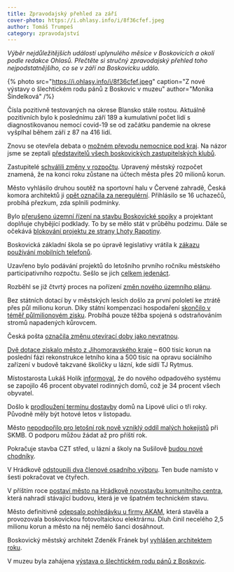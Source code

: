 ```yaml
---
title: Zpravodajský přehled za září
cover-photo: https://i.ohlasy.info/i/8f36cfef.jpeg
author: Tomáš Trumpeš
category: zpravodajství
---
```


*Výběr nejdůležitějších událostí uplynulého měsíce v Boskovicích a okolí podle redakce Ohlasů. Přečtěte si stručný zpravodajský přehled toho nejpodstatnějšího, co se v září na Boskovicku událo.*

{% photo src="https://i.ohlasy.info/i/8f36cfef.jpeg" caption="Z nové výstavy o šlechtickém rodu pánů z Boskovic v muzeu" author="Monika Šindelková" /%}

Čísla pozitivně testovaných na okrese Blansko stále rostou. Aktuálně pozitivních bylo k poslednímu září 189 a kumulativní počet lidí s diagnostikovanou nemocí covid-19 se od začátku pandemie na okrese vyšplhal během září z 87 na 416 lidí.

Znovu se otevřela debata o [možném převodu nemocnice pod kraj](https://ohlasy.info/clanky/2020/09/nemocnice-pod-kraj.html). Na názor jsme se zeptali [představitelů všech boskovických zastupitelských klubů](https://ohlasy.info/clanky/2020/09/nemocnice-kraji.html).

Zastupitelé [schválili změny v rozpočtu](https://ohlasy.info/clanky/2020/09/zastupitelstvo.html). Upravený městský rozpočet znamená, že na konci roku zůstane na účtech města přes 20 milionů korun.

Město vyhlásilo druhou soutěž na sportovní halu v Červené zahradě, Česká komora architektů ji [opět označila za neregulérní](https://www.cka.cz/cs/souteze/neregulerni). Přihlásilo se 16 uchazečů, probíhá přezkum, zda splnili podmínky.

Bylo [přerušeno územní řízení na stavbu Boskovické spojky](https://ohlasy.info/clanky/2020/09/zastupitelstvo.html) a projektant doplňuje chybějící podklady. To by se mělo stát v průběhu podzimu. Dále se očekává [blokování projektu ze strany Lhoty Rapotiny](https://ohlasy.info/clanky/2018/03/rozhovor-sedlak.html).

Boskovická základní škola se po úpravě legislativy vrátila k [zákazu používání mobilních telefonů](http://www.regionpress.cz/Skoly-mohou-detem-zakazat-pouzivani-mobilnich-telefonu-id-23006.aspx).

Uzavřeno bylo podávání projektů do letošního prvního ročníku městského participativního rozpočtu. Sešlo se jich [celkem jedenáct](https://boskovice.pincity.cz/participativni-rozpocet/2020).

Rozběhl se již čtvrtý proces na pořízení [změn nového územního plánu](https://ohlasy.info/clanky/2020/09/zastupitelstvo.html).

Bez státních dotací by v městských lesích došlo za první pololetí ke ztrátě přes půl milionu korun. Díky státní kompenzaci hospodaření [skončilo v téměř půlmilionovém zisku](https://ohlasy.info/clanky/2020/09/z-radnice.html). Probíhá pouze těžba spojená s odstraňováním stromů napadených kůrovcem.

Česká pošta [označila změnu otevírací doby jako nevratnou](https://ohlasy.info/clanky/2020/09/zastupitelstvo.html).

[Dvě dotace získalo město z Jihomoravského kraje](https://ohlasy.info/clanky/2020/09/z-radnice.html) – 600 tisíc korun na poslední fázi rekonstrukce letního kina a 500 tisíc na opravu sociálního zařízení v budově takzvané školičky u lázní, kde sídlí TJ Rytmus.

Místostarosta Lukáš Holík [informoval](https://ohlasy.info/clanky/2020/09/zastupitelstvo.html), že do nového odpadového systému se zapojilo 46 procent obyvatel rodinných domů, což je 34 procent všech obyvatel.

Došlo k [prodloužení termínu dostavby](https://ohlasy.info/clanky/2020/09/zastupitelstvo.html) domů na Lipové ulici o tři roky. Původně měly být hotové letos v listopadu.

Město [nepodpořilo pro letošní rok nově vzniklý oddíl malých hokejistů](https://ohlasy.info/clanky/2020/09/zastupitelstvo.html) při SKMB. O podporu můžou žádat až pro příští rok.

Pokračuje stavba CZT střed, u lázní a školy na Sušilově [budou nové chodníky](https://ohlasy.info/clanky/2020/09/z-radnice.html).

V Hrádkově [odstoupili dva členové osadního výboru](https://ohlasy.info/clanky/2020/09/zastupitelstvo.html). Ten bude namísto v šesti pokračovat ve čtyřech.

V příštím roce [postaví město na Hrádkově novostavbu komunitního centra](https://ohlasy.info/clanky/2020/09/z-radnice.html), která nahradí stávající budovu, která je ve špatném technickém stavu.

Město definitivně [odepsalo pohledávku u firmy AKAM](https://ohlasy.info/clanky/2020/09/zastupitelstvo.html), která stavěla a provozovala boskovickou fotovoltaickou elektrárnu. Dluh činil necelého 2,5 milionu korun a město na něj nemělo šanci dosáhnout.

Boskovický městský architekt Zdeněk Fránek byl [vyhlášen architektem roku](https://magazin.aktualne.cz/bydleni/architektura/architektem-roku-je-zdenek-franek-navrhl-odvaznou-knihovnu-k/r~e6c35940f1e211ea80e60cc47ab5f122/).

V muzeu byla zahájena [výstava o šlechtickém rodu pánů z Boskovic](https://boskovice.cz/byla-zahajena-vystava-venovana-slechtickemu-rodu-panu-z-boskovic/d-40294).




